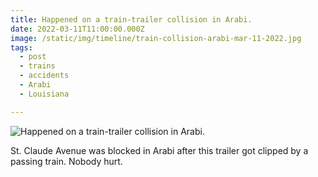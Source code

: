 ```yaml
---
title: Happened on a train-trailer collision in Arabi.
date: 2022-03-11T11:00:00.000Z
image: /static/img/timeline/train-collision-arabi-mar-11-2022.jpg
tags:
  - post 
  - trains
  - accidents
  - Arabi
  - Louisiana

---
```


![Happened on a train-trailer collision in Arabi.](/static/img/timeline/train-collision-arabimar-11-2022.jpg)

St. Claude Avenue was blocked in Arabi after this trailer got clipped by a passing train. Nobody hurt.